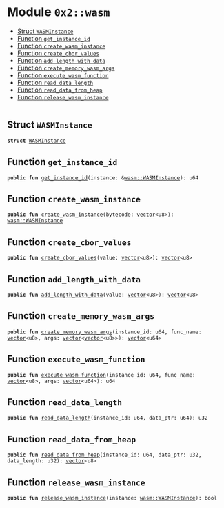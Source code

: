 
<a name="0x2_wasm"></a>

# Module `0x2::wasm`



-  [Struct `WASMInstance`](#0x2_wasm_WASMInstance)
-  [Function `get_instance_id`](#0x2_wasm_get_instance_id)
-  [Function `create_wasm_instance`](#0x2_wasm_create_wasm_instance)
-  [Function `create_cbor_values`](#0x2_wasm_create_cbor_values)
-  [Function `add_length_with_data`](#0x2_wasm_add_length_with_data)
-  [Function `create_memory_wasm_args`](#0x2_wasm_create_memory_wasm_args)
-  [Function `execute_wasm_function`](#0x2_wasm_execute_wasm_function)
-  [Function `read_data_length`](#0x2_wasm_read_data_length)
-  [Function `read_data_from_heap`](#0x2_wasm_read_data_from_heap)
-  [Function `release_wasm_instance`](#0x2_wasm_release_wasm_instance)


<pre><code></code></pre>



<a name="0x2_wasm_WASMInstance"></a>

## Struct `WASMInstance`



<pre><code><b>struct</b> <a href="wasm.md#0x2_wasm_WASMInstance">WASMInstance</a>
</code></pre>



<a name="0x2_wasm_get_instance_id"></a>

## Function `get_instance_id`



<pre><code><b>public</b> <b>fun</b> <a href="wasm.md#0x2_wasm_get_instance_id">get_instance_id</a>(instance: &<a href="wasm.md#0x2_wasm_WASMInstance">wasm::WASMInstance</a>): u64
</code></pre>



<a name="0x2_wasm_create_wasm_instance"></a>

## Function `create_wasm_instance`



<pre><code><b>public</b> <b>fun</b> <a href="wasm.md#0x2_wasm_create_wasm_instance">create_wasm_instance</a>(bytecode: <a href="">vector</a>&lt;u8&gt;): <a href="wasm.md#0x2_wasm_WASMInstance">wasm::WASMInstance</a>
</code></pre>



<a name="0x2_wasm_create_cbor_values"></a>

## Function `create_cbor_values`



<pre><code><b>public</b> <b>fun</b> <a href="wasm.md#0x2_wasm_create_cbor_values">create_cbor_values</a>(value: <a href="">vector</a>&lt;u8&gt;): <a href="">vector</a>&lt;u8&gt;
</code></pre>



<a name="0x2_wasm_add_length_with_data"></a>

## Function `add_length_with_data`



<pre><code><b>public</b> <b>fun</b> <a href="wasm.md#0x2_wasm_add_length_with_data">add_length_with_data</a>(value: <a href="">vector</a>&lt;u8&gt;): <a href="">vector</a>&lt;u8&gt;
</code></pre>



<a name="0x2_wasm_create_memory_wasm_args"></a>

## Function `create_memory_wasm_args`



<pre><code><b>public</b> <b>fun</b> <a href="wasm.md#0x2_wasm_create_memory_wasm_args">create_memory_wasm_args</a>(instance_id: u64, func_name: <a href="">vector</a>&lt;u8&gt;, args: <a href="">vector</a>&lt;<a href="">vector</a>&lt;u8&gt;&gt;): <a href="">vector</a>&lt;u64&gt;
</code></pre>



<a name="0x2_wasm_execute_wasm_function"></a>

## Function `execute_wasm_function`



<pre><code><b>public</b> <b>fun</b> <a href="wasm.md#0x2_wasm_execute_wasm_function">execute_wasm_function</a>(instance_id: u64, func_name: <a href="">vector</a>&lt;u8&gt;, args: <a href="">vector</a>&lt;u64&gt;): u64
</code></pre>



<a name="0x2_wasm_read_data_length"></a>

## Function `read_data_length`



<pre><code><b>public</b> <b>fun</b> <a href="wasm.md#0x2_wasm_read_data_length">read_data_length</a>(instance_id: u64, data_ptr: u64): u32
</code></pre>



<a name="0x2_wasm_read_data_from_heap"></a>

## Function `read_data_from_heap`



<pre><code><b>public</b> <b>fun</b> <a href="wasm.md#0x2_wasm_read_data_from_heap">read_data_from_heap</a>(instance_id: u64, data_ptr: u32, data_length: u32): <a href="">vector</a>&lt;u8&gt;
</code></pre>



<a name="0x2_wasm_release_wasm_instance"></a>

## Function `release_wasm_instance`



<pre><code><b>public</b> <b>fun</b> <a href="wasm.md#0x2_wasm_release_wasm_instance">release_wasm_instance</a>(instance: <a href="wasm.md#0x2_wasm_WASMInstance">wasm::WASMInstance</a>): bool
</code></pre>
